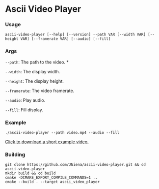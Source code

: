 # Ascii Video Player

### Usage

`ascii-video-player [--help] [--version] --path VAR [--width VAR] [--height VAR] [--framerate VAR] [--audio] [--fill]`

### Args

`--path`: The path to the video. *

`--width`: The display width.

`--height`: The display height.

`--framerate`: The video framerate.

`--audio`: Play audio.

`--fill`: Fill display.

### Example

`./ascii-video-player --path video.mp4 --audio --fill`

[Click to download a short example video.](https://github.com/JNiena/ascii-video-player/blob/main/example.mp4)

### Building

```
git clone https://github.com/JNiena/ascii-video-player.git && cd ascii-video-player
mkdir build && cd build
cmake -DCMAKE_EXPORT_COMPILE_COMMANDS=1 ..
cmake --build . --target ascii_video_player
```
